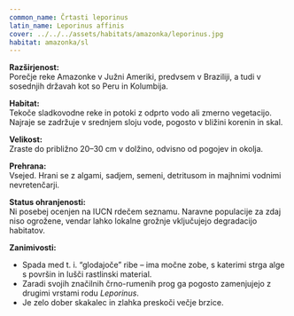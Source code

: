 ```yaml
---
common_name: Črtasti leporinus
latin_name: Leporinus affinis
cover: ../../../assets/habitats/amazonka/leporinus.jpg
habitat: amazonka/sl
---
```

**Razširjenost:**  
Porečje reke Amazonke v Južni Ameriki, predvsem v Braziliji, a tudi v sosednjih državah kot so Peru in Kolumbija.

**Habitat:**  
Tekoče sladkovodne reke in potoki z odprto vodo ali zmerno vegetacijo. Najraje se zadržuje v srednjem sloju vode, pogosto v bližini korenin in skal.

**Velikost:**  
Zraste do približno 20–30 cm v dolžino, odvisno od pogojev in okolja.

**Prehrana:**  
Vsejed. Hrani se z algami, sadjem, semeni, detritusom in majhnimi vodnimi nevretenčarji.

**Status ohranjenosti:**  
Ni posebej ocenjen na IUCN rdečem seznamu. Naravne populacije za zdaj niso ogrožene, vendar lahko lokalne grožnje vključujejo degradacijo habitatov.

**Zanimivosti:**  
- Spada med t. i. “glodajoče” ribe – ima močne zobe, s katerimi strga alge s površin in lušči rastlinski material.  
- Zaradi svojih značilnih črno-rumenih prog ga pogosto zamenjujejo z drugimi vrstami rodu *Leporinus*.  
- Je zelo dober skakalec in zlahka preskoči večje brzice.

